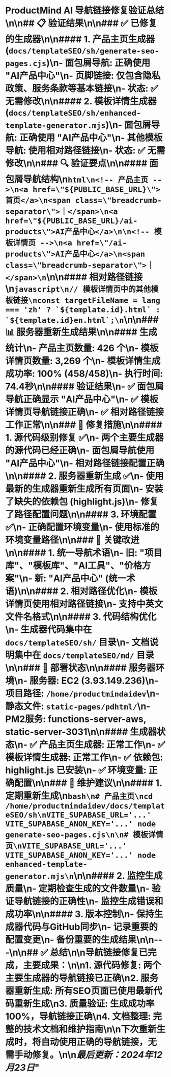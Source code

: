 # ProductMind AI 导航链接修复验证总结\n\n## 📋 验证结果\n\n### ✅ 已修复的生成器\n\n#### 1. 产品主页生成器 (`docs/templateSEO/sh/generate-seo-pages.cjs`)\n- **面包屑导航**: 正确使用 \"AI产品中心\"\n- **页脚链接**: 仅包含隐私政策、服务条款等基本链接\n- **状态**: ✅ 无需修改\n\n#### 2. 模板详情生成器 (`docs/templateSEO/sh/enhanced-template-generator.mjs`)\n- **面包屑导航**: 正确使用 \"AI产品中心\"\n- **其他模板导航**: 使用相对路径链接\n- **状态**: ✅ 无需修改\n\n### 🔍 验证要点\n\n#### 面包屑导航结构\n```html\n<!-- 产品主页 -->\n<a href=\"${PUBLIC_BASE_URL}\">首页</a>\n<span class=\"breadcrumb-separator\">｜</span>\n<a href=\"${PUBLIC_BASE_URL}/ai-products\">AI产品中心</a>\n\n<!-- 模板详情页 -->\n<a href=\"/ai-products\">AI产品中心</a>\n<span class=\"breadcrumb-separator\">｜</span>\n```\n\n#### 相对路径链接\n```javascript\n// 模板详情页中的其他模板链接\nconst targetFileName = lang === 'zh' ? `${template.id}.html` : `${template.id}en.html`;\n```\n\n### 📊 服务器重新生成结果\n\n#### 生成统计\n- **产品主页数量**: 426 个\n- **模板详情页数量**: 3,269 个\n- **模板详情生成成功率**: 100% (458/458)\n- **执行时间**: 74.4秒\n\n#### 验证结果\n- ✅ 面包屑导航正确显示 \"AI产品中心\"\n- ✅ 模板详情页导航链接正确\n- ✅ 相对路径链接工作正常\n\n### 🔧 修复措施\n\n#### 1. 源代码级别修复 ✅\n- 两个主要生成器的源代码已经正确\n- 面包屑导航使用 \"AI产品中心\"\n- 相对路径链接配置正确\n\n#### 2. 服务器重新生成 ✅\n- 使用最新的生成器重新生成所有页面\n- 安装了缺失的依赖包 (highlight.js)\n- 修复了路径配置问题\n\n#### 3. 环境配置 ✅\n- 正确配置环境变量\n- 使用标准的环境变量路径\n\n### 🎯 关键改进\n\n#### 1. 统一导航术语\n- **旧**: \"项目库\"、\"模板库\"、\"AI工具\"、\"价格方案\"\n- **新**: \"AI产品中心\" (统一术语)\n\n#### 2. 相对路径优化\n- 模板详情页使用相对路径链接\n- 支持中英文文件名格式\n\n#### 3. 代码结构优化\n- 生成器代码集中在 `docs/templateSEO/sh/` 目录\n- 文档说明集中在 `docs/templateSEO/md/` 目录\n\n### 🚀 部署状态\n\n#### 服务器环境\n- **服务器**: EC2 (3.93.149.236)\n- **项目路径**: `/home/productmindaidev`\n- **静态文件**: `static-pages/pdhtml/`\n- **PM2服务**: functions-server-aws, static-server-3031\n\n#### 生成器状态\n- ✅ 产品主页生成器: 正常工作\n- ✅ 模板详情生成器: 正常工作\n- ✅ 依赖包: highlight.js 已安装\n- ✅ 环境变量: 正确配置\n\n### 📝 维护建议\n\n#### 1. 定期重新生成\n```bash\n# 产品主页\ncd /home/productmindaidev/docs/templateSEO/sh\nVITE_SUPABASE_URL='...' VITE_SUPABASE_ANON_KEY='...' node generate-seo-pages.cjs\n\n# 模板详情页\nVITE_SUPABASE_URL='...' VITE_SUPABASE_ANON_KEY='...' node enhanced-template-generator.mjs\n```\n\n#### 2. 监控生成质量\n- 定期检查生成的文件数量\n- 验证导航链接的正确性\n- 监控生成错误和成功率\n\n#### 3. 版本控制\n- 保持生成器代码与GitHub同步\n- 记录重要的配置变更\n- 备份重要的生成结果\n\n---\n\n## ✅ 总结\n\n**导航链接修复已完成**，主要成果：\n\n1. **源代码修复**: 两个主要生成器的导航链接已正确\n2. **服务器重新生成**: 所有SEO页面已使用最新代码重新生成\n3. **质量验证**: 生成成功率100%，导航链接正确\n4. **文档整理**: 完整的技术文档和维护指南\n\n**下次重新生成时**，将自动使用正确的导航链接，无需手动修复。\n\n*最后更新：2024年12月23日*" 